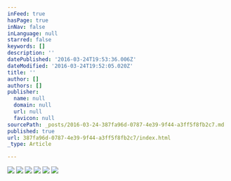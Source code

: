 ```yaml
---
inFeed: true
hasPage: true
inNav: false
inLanguage: null
starred: false
keywords: []
description: ''
datePublished: '2016-03-24T19:53:36.006Z'
dateModified: '2016-03-24T19:52:05.020Z'
title: ''
author: []
authors: []
publisher:
  name: null
  domain: null
  url: null
  favicon: null
sourcePath: _posts/2016-03-24-387fa96d-0787-4e39-9f44-a3ff5f8fb2c7.md
published: true
url: 387fa96d-0787-4e39-9f44-a3ff5f8fb2c7/index.html
_type: Article

---
```

![](https://the-grid-user-content.s3-us-west-2.amazonaws.com/9add9c34-8122-4fc5-98ad-36cbddf72077.jpg)
![](https://the-grid-user-content.s3-us-west-2.amazonaws.com/3ddc972d-4316-474c-8349-979969cbe8e5.jpg)
![](https://the-grid-user-content.s3-us-west-2.amazonaws.com/7a897b79-c6f2-43ba-a8f7-6272d64b0d8f.jpg)
![](https://the-grid-user-content.s3-us-west-2.amazonaws.com/087e9aea-379f-4098-91d2-126c86e55989.jpg)
![](https://the-grid-user-content.s3-us-west-2.amazonaws.com/93d6236a-8e44-4a35-97aa-8cf582825041.jpg)
![](https://the-grid-user-content.s3-us-west-2.amazonaws.com/c9e71f23-3821-406c-a4ef-bc1dd4242a58.jpg)